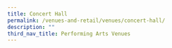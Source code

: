```yaml
---
title: Concert Hall
permalink: /venues-and-retail/venues/concert-hall/
description: ""
third_nav_title: Performing Arts Venues
---
```

